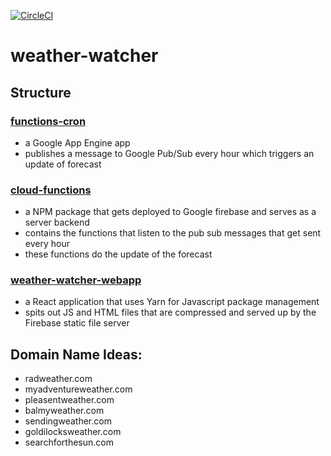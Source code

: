 [![CircleCI](https://circleci.com/gh/pcardune/weather-watcher.svg?style=svg&circle-token=d9f403879cecac090c18e04bb9602d41aace1d7b)](https://circleci.com/gh/pcardune/weather-watcher)

# weather-watcher

## Structure

### [functions-cron](functions-cron/readme.md)
* a Google App Engine app
* publishes a message to Google Pub/Sub every hour which triggers an update of forecast

### [cloud-functions](cloud-functions/README.md)
* a NPM package that gets deployed to Google firebase and serves as a server backend
* contains the functions that listen to the pub sub messages that get sent every hour
* these functions do the update of the forecast

### [weather-watcher-webapp](weather-watcher-webapp/docs/README.md)
* a React application that uses Yarn for Javascript package management
* spits out JS and HTML files that are compressed and served up by the Firebase static file server

## Domain Name Ideas:

* radweather.com
* myadventureweather.com
* pleasentweather.com
* balmyweather.com
* sendingweather.com
* goldilocksweather.com
* searchforthesun.com

